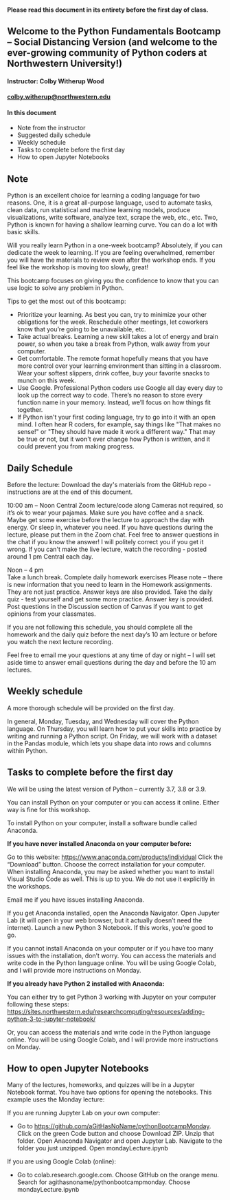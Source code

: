 #### Please read this document in its entirety before the first day of class.

## Welcome to the Python Fundamentals Bootcamp – Social Distancing Version (and welcome to the ever-growing community of Python coders at Northwestern University!)

#### Instructor: Colby Witherup Wood
#### colby.witherup@northwestern.edu


#### In this document
- Note from the instructor
- Suggested daily schedule
- Weekly schedule
- Tasks to complete before the first day
- How to open Jupyter Notebooks


## Note

Python is an excellent choice for learning a coding language for two reasons. One, it is a great all-purpose language, used to automate tasks, clean data, run statistical and machine learning models, produce visualizations, write software, analyze text, scrape the web, etc., etc. Two, Python is known for having a shallow learning curve. You can do a lot with basic skills.

Will you really learn Python in a one-week bootcamp? Absolutely, if you can dedicate the week to learning. If you are feeling overwhelmed, remember you will have the materials to review even after the workshop ends. If you feel like the workshop is moving too slowly, great! 

This bootcamp focuses on giving you the confidence to know that you can use logic to solve any problem in Python. 


Tips to get the most out of this bootcamp:
-	Prioritize your learning. As best you can, try to minimize your other obligations for the week. Reschedule other meetings, let coworkers know that you’re going to be unavailable, etc.
-	Take actual breaks. Learning a new skill takes a lot of energy and brain power, so when you take a break from Python, walk away from your computer.
-	Get comfortable. The remote format hopefully means that you have more control over your learning environment than sitting in a classroom. Wear your softest slippers, drink coffee, buy your favorite snacks to munch on this week. 
-	Use Google. Professional Python coders use Google all day every day to look up the correct way to code. There’s no reason to store every function name in your memory. Instead, we’ll focus on how things fit together. 
-	If Python isn't your first coding language, try to go into it with an open mind. I often hear R coders, for example, say things like "That makes no sense!" or "They should have made it work a different way." That may be true or not, but it won't ever change how Python is written, and it could prevent you from making progress. 



## Daily Schedule

Before the lecture: 
Download the day's materials from the GitHub repo - instructions are at the end of this document.

10:00 am – Noon Central	
Zoom lecture/code along
Cameras not required, so it’s ok to wear your pajamas. Make sure you have coffee and a snack. Maybe get some exercise before the lecture to approach the day with energy. Or sleep in, whatever you need. If you have questions during the lecture, please put them in the Zoom chat. Feel free to answer questions in the chat if you know the answer! I will politely correct you if you get it wrong.
If you can't make the live lecture, watch the recording - posted around 1 pm Central each day.

Noon – 4 pm		
Take a lunch break.
Complete daily homework exercises
Please note – there is new information that you need to learn in the Homework assignments. They are not just practice. Answer keys are also provided. 
Take the daily quiz - test yourself and get some more practice. Answer key is provided.
Post questions in the Discussion section of Canvas if you want to get opinions from your classmates.

If you are not following this schedule, you should complete all the homework and the daily quiz before the next day’s 10 am lecture or before you watch the next lecture recording. 

Feel free to email me your questions at any time of day or night – I will set aside time to answer email questions during the day and before the 10 am lectures.


## Weekly schedule

A more thorough schedule will be provided on the first day. 

In general, Monday, Tuesday, and Wednesday will cover the Python language. On Thursday, you will learn how to put your skills into practice by writing and running a Python script. On Friday, we will work with a dataset in the Pandas module, which lets you shape data into rows and columns within Python.


## Tasks to complete before the first day

We will be using the latest version of Python – currently 3.7, 3.8 or 3.9.

You can install Python on your computer or you can access it online. Either way is fine for this workshop.

To install Python on your computer, install a software bundle called Anaconda.

**If you have never installed Anaconda on your computer before:**

Go to this website: https://www.anaconda.com/products/individual
Click the “Download” button.
Choose the correct installation for your computer.
When installing Anaconda, you may be asked whether you want to install Visual Studio Code as well. This is up to you. We do not use it explicitly in the workshops.

Email me if you have issues installing Anaconda. 

If you get Anaconda installed, open the Anaconda Navigator. Open Jupyter Lab (it will open in your web browser, but it actually doesn’t need the internet). Launch a new Python 3 Notebook. If this works, you’re good to go.

If you cannot install Anaconda on your computer or if you have too many issues with the installation, don’t worry. You can access the materials and write code in the Python language online. You will be using Google Colab, and I will provide more instructions on Monday.

**If you already have Python 2 installed with Anaconda:**

You can either try to get Python 3 working with Jupyter on your computer following these steps: https://sites.northwestern.edu/researchcomputing/resources/adding-python-3-to-jupyter-notebook/

Or, you can access the materials and write code in the Python language online. You will be using Google Colab, and I will provide more instructions on Monday.


## How to open Jupyter Notebooks

Many of the lectures, homeworks, and quizzes will be in a Jupyter Notebook format. You have two options for opening the notebooks.
This example uses the Monday lecture:

If you are running Jupyter Lab on your own computer:
- Go to https://github.com/aGitHasNoName/pythonBootcampMonday. Click on the green Code button and choose Download ZIP.  Unzip that folder. Open Anaconda Navigator and open Jupyter Lab. Navigate to the folder you just unzipped. Open mondayLecture.ipynb

If you are using Google Colab (online):
- Go to colab.research.google.com. Choose GitHub on the orange menu. Search for agithasnoname/pythonbootcampmonday. Choose mondayLecture.ipynb

